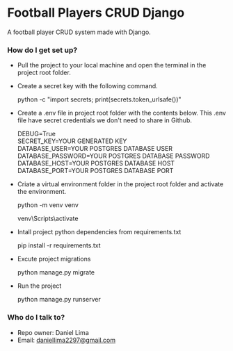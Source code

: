 # Football Players CRUD Django #

A football player CRUD system made with Django.

### How do I get set up? ###

- Pull the project to your local machine and open the terminal in the project root folder.
- Create a secret key with the following command.

    python -c "import secrets; print(secrets.token_urlsafe())"
    
- Create a .env file in project root folder with the contents below. This .env file have secret credentials we don't need to share in Github.

    DEBUG=True<br/>
    SECRET_KEY=YOUR GENERATED KEY<br/>
    DATABASE_USER=YOUR POSTGRES DATABASE USER<br/>
    DATABASE_PASSWORD=YOUR POSTGRES DATABASE PASSWORD<br/>
    DATABASE_HOST=YOUR POSTGRES DATABASE HOST<br/>
    DATABASE_PORT=YOUR POSTGRES DATABASE PORT<br/>

- Criate a virtual environment folder in the project root folder and activate the environment.

    python -m venv venv</br>
    
    venv\Scripts\activate
    
- Intall project python dependencies from requirements.txt

    pip install -r requirements.txt
    
- Excute project migrations

    python manage.py migrate

- Run the project

    python manage.py runserver

### Who do I talk to? ###

* Repo owner: Daniel Lima
* Email: daniellima2297@gmail.com
